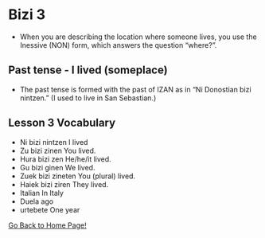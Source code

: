 # Bizi 3
* When you are describing the location where someone lives, you use the Inessive (NON) form, which answers the question “where?”.
## Past tense - I lived (someplace)
* The past tense is formed with the past of IZAN as in “Ni Donostian bizi nintzen.” (I used to live in San Sebastian.)
## Lesson 3 Vocabulary
* Ni bizi  nintzen I lived
* Zu bizi  zinen You lived.
* Hura bizi zen He/he/it lived.
* Gu bizi ginen We lived.
* Zuek bizi zineten You (plural) lived.
* Haiek bizi ziren They lived.
* Italian In Italy
* Duela ago
* urtebete One year

[ Go Back to Home Page!](..)
